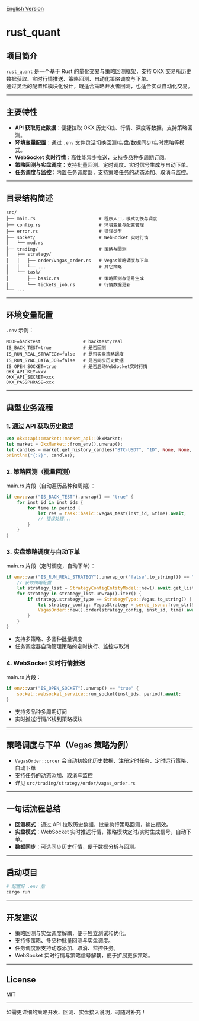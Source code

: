 [English Version](./README.en.md)

# rust_quant

## 项目简介

`rust_quant` 是一个基于 Rust 的量化交易与策略回测框架，支持 OKX 交易所历史数据获取、实时行情推送、策略回测、自动化策略调度与下单。  
通过灵活的配置和模块化设计，既适合策略开发者回测，也适合实盘自动化交易。

---

## 主要特性

- **API 获取历史数据**：便捷拉取 OKX 历史K线、行情、深度等数据，支持策略回测。
- **环境变量配置**：通过 `.env` 文件灵活切换回测/实盘/数据同步/实时策略等模式。
- **WebSocket 实时行情**：高性能异步推送，支持多品种多周期订阅。
- **策略回测与实盘调度**：支持批量回测、定时调度、实时信号生成与自动下单。
- **任务调度与监控**：内置任务调度器，支持策略任务的动态添加、取消与监控。

---

## 目录结构简述

```
src/
├── main.rs                        # 程序入口，模式切换与调度
├── config.rs                      # 环境变量与配置管理
├── error.rs                       # 错误类型
├── socket/                        # WebSocket 实时行情
│   └── mod.rs
├── trading/                       # 策略与回测
│   ├── strategy/
│   │   ├── order/vagas_order.rs   # Vegas策略调度与下单
│   │   └── ...                    # 其它策略
│   └── task/
│       ├── basic.rs               # 策略回测与信号生成
│       └── tickets_job.rs         # 行情数据更新
└── ...
```

---

## 环境变量配置

`.env` 示例：

```
MODE=backtest                # backtest/real
IS_BACK_TEST=true            # 是否回测
IS_RUN_REAL_STRATEGY=false   # 是否实盘策略调度
IS_RUN_SYNC_DATA_JOB=false   # 是否同步历史数据
IS_OPEN_SOCKET=true          # 是否启动WebSocket实时行情
OKX_API_KEY=xxx
OKX_API_SECRET=xxx
OKX_PASSPHRASE=xxx
```

---

## 典型业务流程

### 1. 通过 API 获取历史数据

```rust
use okx::api::market::market_api::OkxMarket;
let market = OkxMarket::from_env().unwrap();
let candles = market.get_history_candles("BTC-USDT", "1D", None, None, Some("100")).await.unwrap();
println!("{:?}", candles);
```

### 2. 策略回测（批量回测）

main.rs 片段（自动遍历品种和周期）：

```rust
if env::var("IS_BACK_TEST").unwrap() == "true" {
    for inst_id in inst_ids {
        for time in period {
            let res = task::basic::vegas_test(inst_id, &time).await;
            // 错误处理...
        }
    }
}
```

### 3. 实盘策略调度与自动下单

main.rs 片段（定时调度，自动下单）：

```rust
if env::var("IS_RUN_REAL_STRATEGY").unwrap_or("false".to_string()) == "true" {
    // 获取策略配置
    let strategy_list = StrategyConfigEntityModel::new().await.get_list().await;
    for strategy in strategy_list.unwrap().iter() {
        if strategy.strategy_type == StrategyType::Vegas.to_string() {
            let strategy_config: VegasStrategy = serde_json::from_str(&strategy.value).unwrap();
            VagasOrder::new().order(strategy_config, inst_id, time).await?;
        }
    }
}
```

- 支持多策略、多品种批量调度
- 任务调度器自动管理策略的定时执行、监控与取消

### 4. WebSocket 实时行情推送

main.rs 片段：

```rust
if env::var("IS_OPEN_SOCKET").unwrap() == "true" {
    socket::websocket_service::run_socket(inst_ids, period).await;
}
```

- 支持多品种多周期订阅
- 实时推送行情/K线到策略模块

---

## 策略调度与下单（Vegas 策略为例）

- `VagasOrder::order` 会自动初始化历史数据、注册定时任务、定时运行策略、自动下单
- 支持任务的动态添加、取消与监控
- 详见 `src/trading/strategy/order/vagas_order.rs`

---

## 一句话流程总结

- **回测模式**：通过 API 拉取历史数据，批量执行策略回测，输出绩效。
- **实盘模式**：WebSocket 实时推送行情，策略模块定时/实时生成信号，自动下单。
- **数据同步**：可选同步历史行情，便于数据分析与回测。

---

## 启动项目

```bash
# 配置好 .env 后
cargo run
```

---

## 开发建议

- 策略回测与实盘调度解耦，便于独立测试和优化。
- 支持多策略、多品种批量回测与实盘调度。
- 任务调度器支持动态添加、取消、监控任务。
- WebSocket 实时行情与策略信号解耦，便于扩展更多策略。

---

## License

MIT

---

如需更详细的策略开发、回测、实盘接入说明，可随时补充！
